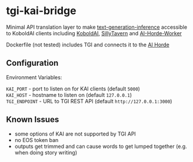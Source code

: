 
# tgi-kai-bridge

Minimal API translation layer to make [text-generation-inference](https://github.com/huggingface/text-generation-inference) accessible to KoboldAI clients including [KoboldAI](https://github.com/KoboldAI/KoboldAI-Client), [SillyTavern](https://github.com/SillyTavern/SillyTavern) and [AI-Horde-Worker](https://github.com/Haidra-Org/AI-Horde-Worker)

Dockerfile (not tested) includes TGI and connects it to the [AI Horde](https://aihorde.net/)

## Configuration

Environment Variables:

`KAI_PORT` - port to listen on for KAI clients (default `5000`)  
`KAI_HOST` - hostname to listen on (default `127.0.0.1`)  
`TGI_ENDPOINT` - URL to TGI REST API (default `http://127.0.0.1:3000`)

## Known Issues

- some options of KAI are not supported by TGI API
- no EOS token ban
- outputs get trimmed and can cause words to get lumped together (e.g. when doing story writing)
